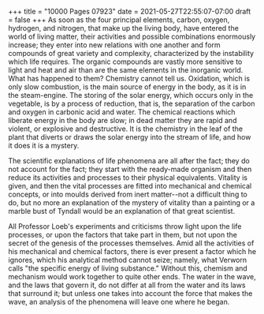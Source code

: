 +++
title = "10000 Pages 07923"
date = 2021-05-27T22:55:07-07:00
draft = false
+++
As soon as the four principal elements, carbon, oxygen, hydrogen, and nitrogen, that make up the living body, have entered the world of living matter, their activities and possible combinations enormously increase; they enter into new relations with one another and form compounds of great variety and complexity, characterized by the instability which life requires. The organic compounds are vastly more sensitive to light and heat and air than are the same elements in the inorganic world. What has happened to them? Chemistry cannot tell us. Oxidation, which is only slow combustion, is the main source of energy in the body, as it is in the steam-engine. The storing of the solar energy, which occurs only in the vegetable, is by a process of reduction, that is, the separation of the carbon and oxygen in carbonic acid and water. The chemical reactions which liberate energy in the body are slow; in dead matter they are rapid and violent, or explosive and destructive. It is the chemistry in the leaf of the plant that diverts or draws the solar energy into the stream of life, and how it does it is a mystery.

The scientific explanations of life phenomena are all after the fact; they do not account for the fact; they start with the ready-made organism and then reduce its activities and processes to their physical equivalents. Vitality is given, and then the vital processes are fitted into mechanical and chemical concepts, or into moulds derived from inert matter--not a difficult thing to do, but no more an explanation of the mystery of vitality than a painting or a marble bust of Tyndall would be an explanation of that great scientist.

All Professor Loeb's experiments and criticisms throw light upon the life processes, or upon the factors that take part in them, but not upon the secret of the genesis of the processes themselves. Amid all the activities of his mechanical and chemical factors, there is ever present a factor which he ignores, which his analytical method cannot seize; namely, what Verworn calls "the specific energy of living substance." Without this, chemism and mechanism would work together to quite other ends. The water in the wave, and the laws that govern it, do not differ at all from the water and its laws that surround it; but unless one takes into account the force that makes the wave, an analysis of the phenomena will leave one where he began.
